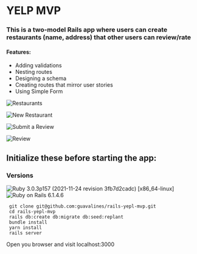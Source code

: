 # YELP MVP
### This is a two-model Rails app where users can create restaurants (name, address) that other users can review/rate

#### Features:
- Adding validations
- Nesting routes
- Designing a schema
- Creating routes that mirror user stories
- Using Simple Form

![Restaurants](https://user-images.githubusercontent.com/100665876/210531433-3b4c5fad-339e-4584-be08-7dca989ec1f9.jpeg)

![New Restaurant](https://user-images.githubusercontent.com/100665876/210531869-83d74af6-e998-4f4c-a4cb-d361f2ac08df.jpeg)

![Submit a Review](https://user-images.githubusercontent.com/100665876/210531951-41c748be-1fa0-4a7b-b57a-c3499c7a4f3c.jpeg)

![Review](https://user-images.githubusercontent.com/100665876/210532019-6d5e4385-b4fb-4446-82d1-3d55c01a71a6.jpeg)


## Initialize these before starting the app:

### Versions


![Ruby](https://img.shields.io/badge/Ruby-CC342D?style=for-the-badge&logo=ruby&logoColor=white) 3.0.3p157 (2021-11-24 revision 3fb7d2cadc) [x86_64-linux]
![Ruby on Rails](https://img.shields.io/badge/Ruby_on_Rails-CC0000?style=for-the-badge&logo=ruby-on-rails&logoColor=white) 6.1.4.6

```
 git clone git@github.com:guavalines/rails-yepl-mvp.git
 cd rails-yepl-mvp
 rails db:create db:migrate db:seed:replant
 bundle install
 yarn install
 rails server
 ```
 
 Open you browser and visit localhost:3000
